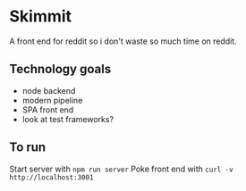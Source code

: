 # Skimmit

A front end for reddit so i don't waste so much time on reddit.

## Technology goals
- node backend
- modern pipeline
- SPA front end
- look at test frameworks?

## To run

Start server with `npm run server`
Poke front end with `curl -v http://localhost:3001`

